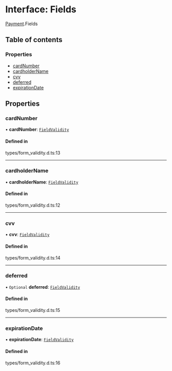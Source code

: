 # Interface: Fields

[Payment](../wiki/Payment).Fields

## Table of contents

### Properties

- [cardNumber](../wiki/Payment.Fields#cardnumber)
- [cardholderName](../wiki/Payment.Fields#cardholdername)
- [cvv](../wiki/Payment.Fields#cvv)
- [deferred](../wiki/Payment.Fields#deferred)
- [expirationDate](../wiki/Payment.Fields#expirationdate)

## Properties

### cardNumber

• **cardNumber**: [`FieldValidity`](../wiki/Payment.FieldValidity)

#### Defined in

types/form_validity.d.ts:13

___

### cardholderName

• **cardholderName**: [`FieldValidity`](../wiki/Payment.FieldValidity)

#### Defined in

types/form_validity.d.ts:12

___

### cvv

• **cvv**: [`FieldValidity`](../wiki/Payment.FieldValidity)

#### Defined in

types/form_validity.d.ts:14

___

### deferred

• `Optional` **deferred**: [`FieldValidity`](../wiki/Payment.FieldValidity)

#### Defined in

types/form_validity.d.ts:15

___

### expirationDate

• **expirationDate**: [`FieldValidity`](../wiki/Payment.FieldValidity)

#### Defined in

types/form_validity.d.ts:16

